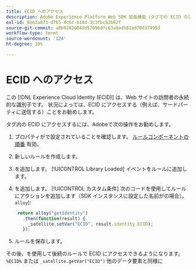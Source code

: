 ```yaml
---
title: ECID へのアクセス
description: Adobe Experience Platform Web SDK 拡張機能（タグでの ECID の活用）
exl-id: 8e63a873-d7b5-4c6c-b14d-3c3fbc82b62f
source-git-commit: a8b0282004dd57096dfc63a9adb82ad70d37495d
workflow-type: tm+mt
source-wordcount: '124'
ht-degree: 10%

---
```


# ECID へのアクセス

この [!DNL Experience Cloud Identity (ECID)] は、Web サイトの訪問者の永続的な識別子です。 状況によっては、ECID にアクセスする（例えば、サードパーティに送信する）ことをお勧めします。

タグ内の ECID にアクセスするには、Adobeで次の操作をお勧めします。

1. プロパティがで設定されていることを確認します。 [ルールコンポーネントの順番](../../tags/ui/managing-resources/rules.md#sequencing) 有効。
1. 新しいルールを作成します。
1. を追加します。 [!UICONTROL Library Loaded] イベントをルールに追加します。
1. を追加します。 [!UICONTROL カスタム条件] 次のコードを使用してルールにアクションを追加します（SDK インスタンスに設定した名前がの場合）。 `alloy`):

   ```javascript
    return alloy("getIdentity")
      .then(function(result) {
        _satellite.setVar("ECID", result.identity.ECID);
      });
   ```

1. ルールを保存します。

その後、を使用して後続のルールで ECID にアクセスできるようになります。 `%ECID%` または `_satellite.getVar("ECID")` 他のデータ要素と同様に
